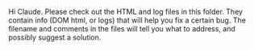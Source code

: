 Hi Claude. Please check out the HTML and log files in this folder.
They contain info (DOM html, or logs) that will help you fix a certain bug.
The filename and comments in the files will tell you what to address, and possibly suggest a solution.
 